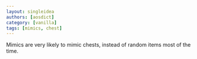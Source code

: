 ```yaml
---
layout: singleidea
authors: [aosdict]
category: [vanilla]
tags: [mimics, chest]
---
```

Mimics are very likely to mimic chests, instead of random items most of the time.
